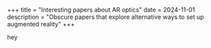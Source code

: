 +++
title = "Interesting papers about AR optics"
date = 2024-11-01
description = "Obscure papers that explore alternative ways to set up augmented reality"
+++

hey